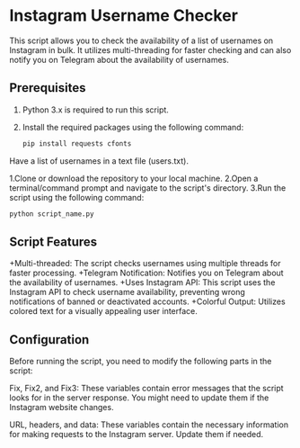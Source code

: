 # Instagram Username Checker 

This script allows you to check the availability of a list of usernames on Instagram in bulk. It utilizes multi-threading for faster checking and can also notify you on Telegram about the availability of usernames.

## Prerequisites

1. Python 3.x is required to run this script.
2. Install the required packages using the following command:
   
   ```bash
   pip install requests cfonts
Have a list of usernames in a text file (users.txt).

1.Clone or download the repository to your local machine.
2.Open a terminal/command prompt and navigate to the script's directory.
3.Run the script using the following command:
  ```bash
python script_name.py
 ```

## Script Features
+Multi-threaded: The script checks usernames using multiple threads for faster processing.
+Telegram Notification: Notifies you on Telegram about the availability of usernames.
+Uses Instagram API: This script uses the Instagram API to check username availability, preventing wrong notifications of banned or deactivated accounts.
+Colorful Output: Utilizes colored text for a visually appealing user interface.

## Configuration
Before running the script, you need to modify the following parts in the script:

Fix, Fix2, and Fix3: These variables contain error messages that the script looks for in the server response. You might need to update them if the Instagram website changes.

URL, headers, and data: These variables contain the necessary information for making requests to the Instagram server. Update them if needed.





